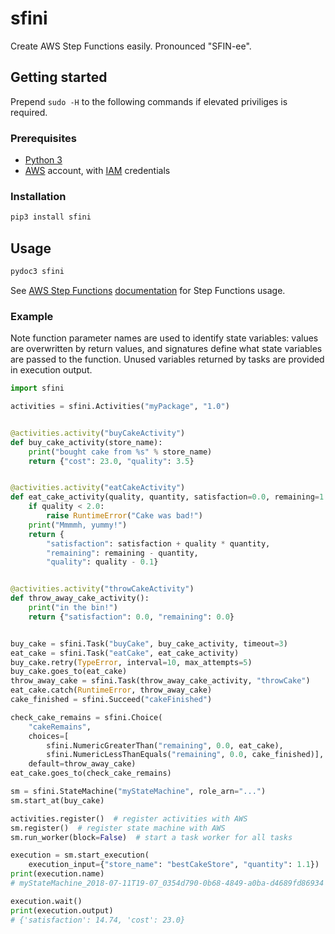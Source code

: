 # sfini
Create AWS Step Functions easily. Pronounced "SFIN-ee".

## Getting started
Prepend `sudo -H` to the following commands if elevated priviliges is
required.

### Prerequisites
* [Python 3](https://www.python.org/)
* [AWS](https://aws.amazon.com/) account, with
  [IAM](https://aws.amazon.com/iam/) credentials

### Installation
```bash
pip3 install sfini
```

## Usage
```bash
pydoc3 sfini
```

See [AWS Step Functions](https://aws.amazon.com/step-functions/)
[documentation](https://docs.aws.amazon.com/step-functions/latest/dg/welcome.html)
for Step Functions usage.

### Example
Note function parameter names are used to identify state variables: values
are overwritten by return values, and signatures define what state
variables are passed to the function. Unused variables returned by
tasks are provided in execution output.

```python
import sfini

activities = sfini.Activities("myPackage", "1.0")


@activities.activity("buyCakeActivity")
def buy_cake_activity(store_name):
    print("bought cake from %s" % store_name)
    return {"cost": 23.0, "quality": 3.5}


@activities.activity("eatCakeActivity")
def eat_cake_activity(quality, quantity, satisfaction=0.0, remaining=1.0):
    if quality < 2.0:
        raise RuntimeError("Cake was bad!")
    print("Mmmmh, yummy!")
    return {
        "satisfaction": satisfaction + quality * quantity,
        "remaining": remaining - quantity,
        "quality": quality - 0.1}


@activities.activity("throwCakeActivity")
def throw_away_cake_activity():
    print("in the bin!")
    return {"satisfaction": 0.0, "remaining": 0.0}


buy_cake = sfini.Task("buyCake", buy_cake_activity, timeout=3)
eat_cake = sfini.Task("eatCake", eat_cake_activity)
buy_cake.retry(TypeError, interval=10, max_attempts=5)
buy_cake.goes_to(eat_cake)
throw_away_cake = sfini.Task(throw_away_cake_activity, "throwCake")
eat_cake.catch(RuntimeError, throw_away_cake)
cake_finished = sfini.Succeed("cakeFinished")

check_cake_remains = sfini.Choice(
    "cakeRemains",
    choices=[
        sfini.NumericGreaterThan("remaining", 0.0, eat_cake),
        sfini.NumericLessThanEquals("remaining", 0.0, cake_finished)],
    default=throw_away_cake)
eat_cake.goes_to(check_cake_remains)

sm = sfini.StateMachine("myStateMachine", role_arn="...")
sm.start_at(buy_cake)

activities.register()  # register activities with AWS
sm.register()  # register state machine with AWS
sm.run_worker(block=False)  # start a task worker for all tasks

execution = sm.start_execution(
    execution_input={"store_name": "bestCakeStore", "quantity": 1.1})
print(execution.name)
# myStateMachine_2018-07-11T19-07_0354d790-0b68-4849-a0ba-d4689fd86934

execution.wait()
print(execution.output)
# {'satisfaction': 14.74, 'cost': 23.0}
```
